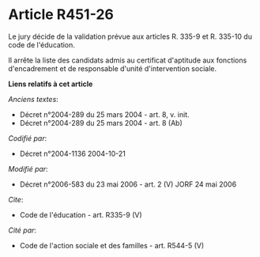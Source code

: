 # Article R451-26

Le jury décide de la validation prévue aux articles R. 335-9 et R. 335-10 du code de l'éducation. 

Il arrête la liste des candidats admis au certificat d'aptitude aux fonctions d'encadrement et de responsable d'unité
d'intervention sociale.

**Liens relatifs à cet article**

_Anciens textes_:

  - Décret n°2004-289 du 25 mars 2004 - art. 8, v. init.
  - Décret n°2004-289 du 25 mars 2004 - art. 8 (Ab)

_Codifié par_:

  - Décret n°2004-1136 2004-10-21

_Modifié par_:

  - Décret n°2006-583 du 23 mai 2006 - art. 2 (V) JORF 24 mai 2006

_Cite_:

  - Code de l'éducation - art. R335-9 (V)

_Cité par_:

  - Code de l'action sociale et des familles - art. R544-5 (V)
